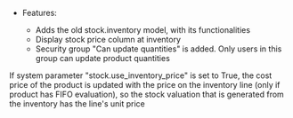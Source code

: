   - Features:
    
      - Adds the old stock.inventory model, with its functionalities
      - Display stock price column at inventory
      - Security group "Can update quantities" is added. Only users in
        this group can update product quantities

If system parameter "stock.use\_inventory\_price" is set to True, the
cost price of the product is updated with the price on the inventory
line (only if product has FIFO evaluation), so the stock valuation that
is generated from the inventory has the line's unit price
